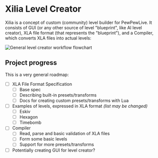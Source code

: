# Xilia Level Creator

Xilia is a concept of custom (community) level builder for PewPewLive.
It consists of GUI (or any other source of level "blueprint", like AI
level creator), XLA file format (that represents the "blueprint"), and
a Compiler, which converts XLA files into actual levels:

![General level creator workflow flowchart](https://jpcdn.it/img/7b7a27538b02a36c2147712384113720.png)

## Project progress

This is a very general roadmap:

- [ ] XLA File Format Specification
  - [ ] Base spec
  - [ ] Describing built-in presets/transforms
  - [ ] Docs for creating custom presets/transforms with Lua
- [ ] Examples of levels, expressed in XLA format *(list may be changed)*
  - [ ] Eskiv
  - [ ] Hexagon
  - [ ] Timebomb
- [ ] Compiler
  - [ ] Read, parse and basic validation of XLA files
  - [ ] Form some basic levels
  - [ ] Support for more presets/transforms
- [ ] Potentially creating GUI for level creator?
